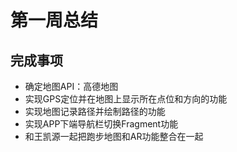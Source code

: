 # 第一周总结

## 完成事项

- 确定地图API：高德地图
- 实现GPS定位并在地图上显示所在点位和方向的功能
- 实现地图记录路径并绘制路径的功能
- 实现APP下端导航栏切换Fragment功能
- 和王凯源一起把跑步地图和AR功能整合在一起
